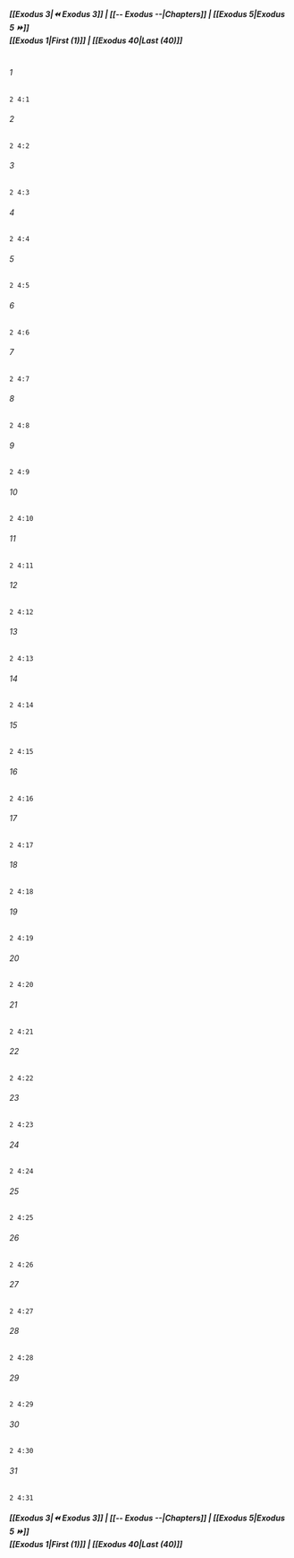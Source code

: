 
##### **[[Exodus 3|⏪ Exodus 3]] | [[-- Exodus --|Chapters]] | [[Exodus 5|Exodus 5 ⏩]]**<br>**[[Exodus 1|First (1)]] | [[Exodus 40|Last (40)]]**<br><br>

###### 1
``` verse
2 4:1
```
###### 2
``` verse
2 4:2
```
###### 3
``` verse
2 4:3
```
###### 4
``` verse
2 4:4
```
###### 5
``` verse
2 4:5
```
###### 6
``` verse
2 4:6
```
###### 7
``` verse
2 4:7
```
###### 8
``` verse
2 4:8
```
###### 9
``` verse
2 4:9
```
###### 10
``` verse
2 4:10
```
###### 11
``` verse
2 4:11
```
###### 12
``` verse
2 4:12
```
###### 13
``` verse
2 4:13
```
###### 14
``` verse
2 4:14
```
###### 15
``` verse
2 4:15
```
###### 16
``` verse
2 4:16
```
###### 17
``` verse
2 4:17
```
###### 18
``` verse
2 4:18
```
###### 19
``` verse
2 4:19
```
###### 20
``` verse
2 4:20
```
###### 21
``` verse
2 4:21
```
###### 22
``` verse
2 4:22
```
###### 23
``` verse
2 4:23
```
###### 24
``` verse
2 4:24
```
###### 25
``` verse
2 4:25
```
###### 26
``` verse
2 4:26
```
###### 27
``` verse
2 4:27
```
###### 28
``` verse
2 4:28
```
###### 29
``` verse
2 4:29
```
###### 30
``` verse
2 4:30
```
###### 31
``` verse
2 4:31
```

##### **[[Exodus 3|⏪ Exodus 3]] | [[-- Exodus --|Chapters]] | [[Exodus 5|Exodus 5 ⏩]]**<br>**[[Exodus 1|First (1)]] | [[Exodus 40|Last (40)]]**
